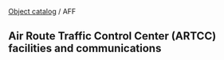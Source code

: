 [Object catalog](https://github.com/tlarsen7572/us_airspace_data#object-catalog) / AFF

## Air Route Traffic Control Center (ARTCC) facilities and communications

